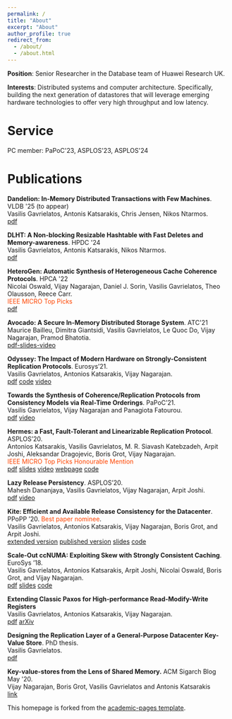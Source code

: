 ```yaml
---
permalink: /
title: "About"
excerpt: "About"
author_profile: true
redirect_from: 
  - /about/
  - /about.html
---
```



__Position__: Senior Researcher in the  Database team of Huawei Research UK.   


__Interests__: Distributed systems and computer architecture. Specifically, building the next generation of 
datastores that will leverage emerging hardware technologies to offer very high throughput and low latency.


Service
=====
PC member: PaPoC'23,  ASPLOS'23, ASPLOS'24

Publications
======

__Dandelion: In-Memory Distributed Transactions with Few Machines__. VLDB '25 (to appear)  
Vasilis Gavrielatos, Antonis Katsarakis, Chris Jensen, Nikos Ntarmos.  
[pdf](./files/Dandelion.pdf)

__DLHT: A Non-blocking Resizable Hashtable with Fast Deletes and Memory-awareness__. HPDC '24  
Vasilis Gavrielatos, Antonis Katsarakis, Nikos Ntarmos.  
[pdf](./files/dlht.pdf)

__HeteroGen: Automatic Synthesis of Heterogeneous
Cache Coherence Protocols__. HPCA '22  
Nicolai Oswald, Vijay Nagarajan, Daniel J. Sorin, Vasilis Gavrielatos, Theo Olausson, Reece Carr.  
<span style="color: orangered;">	IEEE MICRO Top Picks </span>    
[pdf](./files/heterogen-hpca-22.pdf)

__Avocado: A Secure In-Memory Distributed Storage System__. ATC'21  
Maurice Bailleu, Dimitra Giantsidi, Vasilis Gavrielatos, Le Quoc Do, Vijay Nagarajan, Pramod Bhatotia.    
[pdf-slides-video](https://www.usenix.org/conference/atc21/presentation/bailleu)

 __Odyssey: The Impact of Modern Hardware on Strongly-Consistent Replication Protocols__. 
Eurosys’21.  
Vasilis Gavrielatos, Antonios Katsarakis, Vijay Nagarajan.  
[pdf](./files/Odyssey_Eurosys_2021.pdf) [code](https://github.com/vasigavr1/Odyssey)
[video](https://www.youtube.com/watch?v=QBwGhxPiTyI)

 __Towards the Synthesis of Coherence/Replication Protocols from Consistency Models via Real-Time Orderings__. 
PaPoC’21.  
Vasilis Gavrielatos, Vijay Nagarajan and Panagiota Fatourou.  
[pdf](./files/real-time-papoc-21.pdf)
[video](https://www.youtube.com/watch?v=fe-uxY7cPTY)

 __Hermes: a Fast, Fault-Tolerant and Linearizable Replication Protocol__. 
ASPLOS’20.  
Antonios Katsarakis, Vasilis Gavrielatos, M. R. Siavash Katebzadeh, Arpit Joshi, Aleksandar Dragojevic, Boris Grot, 
Vijay Nagarajan.  
<span style="color: orangered;">	IEEE MICRO Top Picks Honourable Mention</span>  
[pdf](./files/Hermes-ASPLOS20.pdf) 
[slides](https://www.slideshare.net/AntoniosKatsarakis/hermes-reliable-replication-protocol)
[video](https://www.youtube.com/watch?v=5HwOdAjqEdE&amp=&index=8&amp=&t=0s)
[webpage](https://hermes-protocol.com/)
[code](https://github.com/vasigavr1/Hermes)

__Lazy Release Persistency__. ASPLOS’20.  
Mahesh Dananjaya, Vasilis Gavrielatos, Vijay Nagarajan, Arpit Joshi.  
[pdf](./files/LRP-ASPLOS20.pdf)
[video](https://www.youtube.com/watch?v=rE0dpTosYjE)


__Kite: Efficient and Available Release Consistency for the Datacenter__. PPoPP ’20. 
<span style="color: orangered;"> Best paper nominee</span>.  
Vasilis Gavrielatos, Antonios Katsarakis, Vijay Nagarajan, Boris Grot, and Arpit Joshi.  
[extended version](./files/Kite_PPoPP_authors.pdf) 
[published version](./files/Kite_PPoPP.pdf)
[slides](https://www.slideshare.net/VasilisGavrielatos/kite-efficient-and-available-release-consistency-for-the-datacenter)
[code](https://github.com/vasigavr1/Kite)


__Scale-Out ccNUMA: Exploiting Skew with Strongly Consistent Caching__. EuroSys ’18.  
Vasilis Gavrielatos, Antonios Katsarakis, Arpit Joshi, Nicolai Oswald, Boris Grot, and Vijay Nagarajan.  
[pdf](./files/Scale-out-ccNUMA.pdf) 
[slides](https://www.slideshare.net/AntoniosKatsarakis/scaleout-ccnuma-eurosys18)
[code](https://github.com/vasigavr1/ccKVS)


__Extending Classic Paxos for High-performance Read-Modify-Write Registers__   
Vasilis Gavrielatos, Antonios Katsarakis, Vijay Nagarajan.  
[pdf](./files/Paxos_spec.pdf) [arXiv](https://arxiv.org/abs/2103.14701)  


__Designing the Replication Layer of a General-Purpose Datacenter Key-Value Store__. PhD thesis.  
Vasilis Gavrielatos.  
[pdf](./files/thesis.pdf)

__Key-value-stores from the Lens of Shared Memory.__ ACM Sigarch Blog May '20.  
Vijay Nagarajan, Boris Grot, Vasilis Gavrielatos and Antonis Katsarakis  
[link](https://www.sigarch.org/key-value-stores-from-the-lens-of-shared-memory/)






This homepage is forked from the [academic-pages template](https://github.com/academicpages/academicpages.github.io). 
